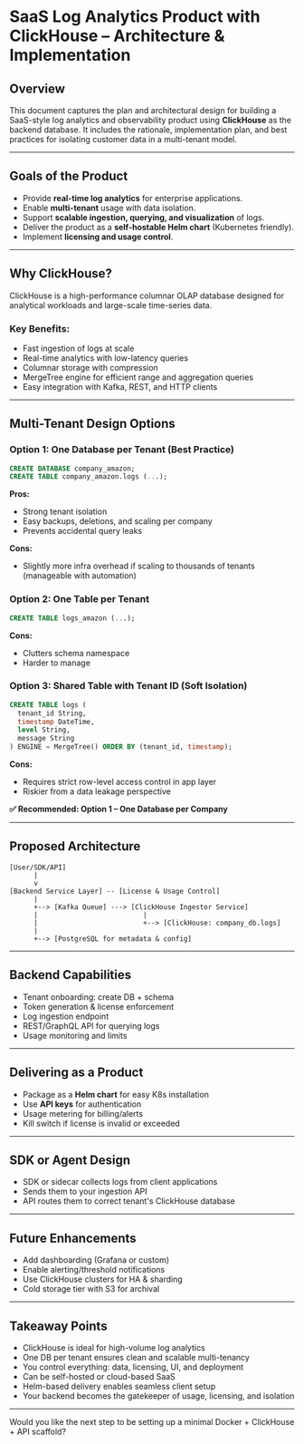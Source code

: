 # SaaS Log Analytics Product with ClickHouse – Architecture & Implementation

## Overview

This document captures the plan and architectural design for building a SaaS-style log analytics and observability product using **ClickHouse** as the backend database. It includes the rationale, implementation plan, and best practices for isolating customer data in a multi-tenant model.

---

## Goals of the Product

* Provide **real-time log analytics** for enterprise applications.
* Enable **multi-tenant** usage with data isolation.
* Support **scalable ingestion, querying, and visualization** of logs.
* Deliver the product as a **self-hostable Helm chart** (Kubernetes friendly).
* Implement **licensing and usage control**.

---

## Why ClickHouse?

ClickHouse is a high-performance columnar OLAP database designed for analytical workloads and large-scale time-series data.

### Key Benefits:

* Fast ingestion of logs at scale
* Real-time analytics with low-latency queries
* Columnar storage with compression
* MergeTree engine for efficient range and aggregation queries
* Easy integration with Kafka, REST, and HTTP clients

---

## Multi-Tenant Design Options

### Option 1: One Database per Tenant (Best Practice)

```sql
CREATE DATABASE company_amazon;
CREATE TABLE company_amazon.logs (...);
```

**Pros:**

* Strong tenant isolation
* Easy backups, deletions, and scaling per company
* Prevents accidental query leaks

**Cons:**

* Slightly more infra overhead if scaling to thousands of tenants (manageable with automation)

### Option 2: One Table per Tenant

```sql
CREATE TABLE logs_amazon (...);
```

**Cons:**

* Clutters schema namespace
* Harder to manage

### Option 3: Shared Table with Tenant ID (Soft Isolation)

```sql
CREATE TABLE logs (
  tenant_id String,
  timestamp DateTime,
  level String,
  message String
) ENGINE = MergeTree() ORDER BY (tenant_id, timestamp);
```

**Cons:**

* Requires strict row-level access control in app layer
* Riskier from a data leakage perspective

**✅ Recommended: Option 1 – One Database per Company**

---

## Proposed Architecture

```
[User/SDK/API]
      |
      v
[Backend Service Layer] -- [License & Usage Control]
      |
      +--> [Kafka Queue] ---> [ClickHouse Ingestor Service]
      |                          |
      |                          +--> [ClickHouse: company_db.logs]
      |
      +--> [PostgreSQL for metadata & config]
```

---

## Backend Capabilities

* Tenant onboarding: create DB + schema
* Token generation & license enforcement
* Log ingestion endpoint
* REST/GraphQL API for querying logs
* Usage monitoring and limits

---

## Delivering as a Product

* Package as a **Helm chart** for easy K8s installation
* Use **API keys** for authentication
* Usage metering for billing/alerts
* Kill switch if license is invalid or exceeded

---

## SDK or Agent Design

* SDK or sidecar collects logs from client applications
* Sends them to your ingestion API
* API routes them to correct tenant's ClickHouse database

---

## Future Enhancements

* Add dashboarding (Grafana or custom)
* Enable alerting/threshold notifications
* Use ClickHouse clusters for HA & sharding
* Cold storage tier with S3 for archival

---

## Takeaway Points

* ClickHouse is ideal for high-volume log analytics
* One DB per tenant ensures clean and scalable multi-tenancy
* You control everything: data, licensing, UI, and deployment
* Can be self-hosted or cloud-based SaaS
* Helm-based delivery enables seamless client setup
* Your backend becomes the gatekeeper of usage, licensing, and isolation

---

Would you like the next step to be setting up a minimal Docker + ClickHouse + API scaffold?
